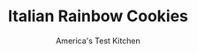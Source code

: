 ---
layout: ../../layouts/MarkdownPostLayout.astro
title: Italian Rainbow Cookies
author: America's Test Kitchen
pubDate: 2023-03-15
description: "We dug deep into the cookie jar this year and found some unexpected treats."
image_url: https://res.cloudinary.com/hksqkdlah/image/upload/ar_1:1,c_fill,dpr_2.0,f_auto,fl_lossy.progressive.strip_profile,g_faces:auto,q_auto:low,w_344/26428_sfs-italian-rainbow-cookies-40
tags: ["Desserts or Baked Goods","Italian","Chocolate","Cookies","Cookbook Collection"]
calories: 5749
protein: 1
carbohydrates: 14
fats: 
fiber: 
ingredients: ["2 cups (8 ounces), cake flour","1/2 teaspoon, baking powder","1 1/2 cups (10 1/2 ounces), sugar","8 ounces, almond paste, cut into 1-inch pieces","7 , large eggs","1 teaspoon, vanilla extract","1/2 teaspoon, salt","8 tablespoons, unsalted butter, melted and cooled slightly","1/8 teaspoon, red food coloring","1/8 teaspoon green, food coloring","2/3 cup seedless, raspberry jam","1 cup (6 ounces), bittersweet chocolate chips"]
serves: 60
time: "1¾ hours, plus 2 hours cooling"
instructions: ["Adjust oven rack to middle position and heat oven to 350 degrees. Grease 13 by 9-inch baking pan. Make parchment paper sling by folding 1 long sheet of parchment 13 inches wide and laying across width of pan, with extra parchment hanging over edges of pan. Push parchment into corners and up sides of pan, smoothing parchment flush to pan. Grease parchment.","Combine flour and baking powder and sift into bowl; set aside. Process sugar and almond paste in food processor until combined, 20 to 30 seconds. Transfer sugar mixture to bowl of stand mixer; add eggs, vanilla, and salt. Fit mixer with whisk and whip mixture on medium-high speed until pale and thickened, 5 to 7 minutes. Reduce speed to low and add melted butter. Slowly add flour mixture until just combined.","Transfer 2 cups batter to prepared pan and spread in even layer with offset spatula. Bake until top is set and edges are just starting to brown, 10 to 12 minutes. Let cool 5 minutes in pan. Using parchment overhang, lift cake out of pan and transfer to wire rack. Let cake and pan cool completely.","Divide remaining batter between 2 bowls. Stir red food coloring into first bowl and green food coloring into second bowl. Make new parchment sling for now-empty pan and repeat baking with each colored batter, letting pan cool after each batch.","Invert red layer onto cutting board and gently remove parchment. Spread 1/3 cup jam evenly over top. Invert plain layer onto red layer and gently remove parchment. Spread remaining 1/3 cup jam evenly over top. Invert green layer onto plain layer and gently remove parchment.","Microwave chocolate chips in bowl at 50 percent power, stirring occasionally, until melted, 2 to 4 minutes. Spread chocolate evenly over green layer. Let set for 2 minutes, then run fork in wavy pattern through chocolate. Let cool until chocolate has set, 1 to 2 hours. Using serrated knife, trim away edges. Cut lengthwise into 5 equal strips (about 1 1/2 inches wide) and then crosswise into 12 equal strips (about 1 inch wide). Serve."]
nutrition: ["37 mg Potassium","33 mg Phosphorus","15 mg Calcium","9 mg Magnesium","32 mg Sodium","4 g Fat","1 g Monounsaturated","25 mg Cholesterol","1 g Saturated","5 µg Folic acid","8 µg Folate (food)","9 g Sugars","6 g Water","14 g Carbs","16 µg Folate equivalent (total)","1 g Protein","22 µg Vitamin A","95 kcal Energy","8 g Sugars, added","5749 calories"]
notes: "With their green, white, and red stripes, these cookies are meant to look like diminutive Italian flags. The multicolored layers of cake are made with almond paste, filled with raspberry jam, and topped with rich dark chocolate."
---